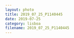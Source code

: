 ```yaml
---
layout: photo
title: 2019_07_25_P1140445
date: 2019-07-25
category: lisboa
filename: 2019_07_25_P1140445
---
```

